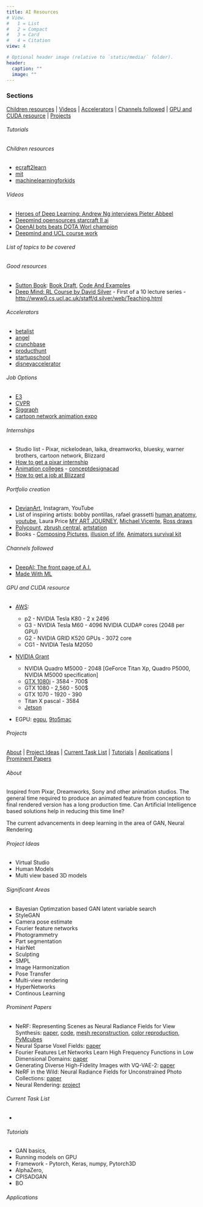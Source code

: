 ```yaml
---
title: AI Resources
# View.
#   1 = List
#   2 = Compact
#   3 = Card
#   4 = Citation
view: 4

# Optional header image (relative to `static/media/` folder).
header:
  caption: ""
  image: ""
---
```

### Sections       
[Children resources](#children-resources) | [Videos](#videos) | [Accelerators](#accelerators) | [Channels followed](#channels-followed) | [GPU and CUDA resource](#gpu-and-cuda-resource) | [Projects](#projects)

###### Tutorials

###### Children resources

- [ecraft2learn](https://ecraft2learn.github.io/ai/)
- [mit](https://www.media.mit.edu/posts/kids-ai-devices/)
- [machinelearningforkids](https://machinelearningforkids.co.uk/#!/links#top)

###### Videos

- [Heroes of Deep Learning: Andrew Ng interviews Pieter Abbeel](https://www.youtube.com/watch?v=dmkPJpWCVcI)
- [Deepmind opensources starcraft II ai](https://www.youtube.com/watch?v=St5lxIxYGkI)
- [OpenAI bots beats DOTA Worl champion](https://www.youtube.com/watch?v=cLC_GHZCOVQ)
- [Deepmind and UCL course work](https://www.youtube.com/watch?v=_aUq7lmMfxo)


###### List of topics to be covered

###### Good resources  

- [Sutton Book](http://incompleteideas.net/sutton/book/the-book-2nd.html): [Book Draft](http://incompleteideas.net/sutton/book/bookdraft2016sep.pdf), [Code And Examples](https://github.com/ShangtongZhang/reinforcement-learning-an-introduction)
- [Deep Mind: RL Course by David Silver](https://www.youtube.com/watch?v=2pWv7GOvuf0) - First of a 10 lecture series - <http://www0.cs.ucl.ac.uk/staff/d.silver/web/Teaching.html>
 


###### Accelerators

- [betalist](https://betalist.com/)
- [angel](https://angel.co/)
- [crunchbase](https://www.crunchbase.com/)
- [producthunt](https://www.producthunt.com/)
- [startupschool](https://www.startupschool.org/)
- [disneyaccelerator](https://disneyaccelerator.com/)

###### Job Options

- [E3](https://e3expo.com/)
- [CVPR](http://cvpr2020.thecvf.com/jobs)
- [Siggraph](https://s2020.siggraph.org/)
- [cartoon network animation expo](https://www.ctnanimationexpo.com/index.php)

###### Internships
- Studio list - Pixar, nickelodean, laika, dreamworks, bluesky, warner brothers, cartoon network, Blizzard
- [How to get a pixar internship](https://www.youtube.com/watch?v=44DdiybwJ8c)
- [Animation colleges](https://www.animationcareerreview.com/articles/walt-disney-animation-studios-career-profile#:~:text=According%20to%20the%20company%20website,Maya%20or%20a%20similar%20program.) - [conceptdesignacad](http://conceptdesignacad.com/)
- [How to get a job at Blizzard](https://www.youtube.com/watch?v=dY-Ts69F4Xo)


###### Portfolio creation
- [DevianArt](https://www.deviantart.com/), Instagram, YouTube
- List of inspiring artists: bobby pontillas, rafael grassetti [human anatomy](https://gumroad.com/grassettiart), [youtube](https://www.youtube.com/watch?v=VmUikhiWu8c), Laura Price [MY ART JOURNEY](https://www.youtube.com/watch?v=lfZ8HKUhxak), [Michael Vicente](https://www.youtube.com/watch?v=dY-Ts69F4Xo), [Ross draws](https://www.youtube.com/channel/UCLEVrhumRsK67JkP3G4w5cQ/videos)
- [Polycount](https://polycount.com/forum), [zbrush central](https://www.zbrushcentral.com/t/gallery/227023), [artstation](https://www.artstation.com/)
- Books - [Composing Pictures](https://www.amazon.com/dp/B00LKL6Q3S/ref=dp-kindle-redirect?_encoding=UTF8&btkr=1), [illusion of life](https://www.amazon.com/Illusion-Life-Disney-Animation/dp/0786860707), [Animators survival kit](https://www.amazon.com/Animators-Survival-Kit-Expanded-Principles/dp/0571238343)

###### Channels followed

- [DeepAI: The front page of A.I.](https://deepai.org/)
- [Made With ML](https://madewithml.com/)


###### GPU and CUDA resource

- [AWS](http://docs.aws.amazon.com/AWSEC2/latest/UserGuide/accelerated-computing-instances.html): 
	- p2 - NVIDIA Tesla K80 - 2 x 2496
	- G3 - NVIDIA Tesla M60 - 4096 NVIDIA CUDA® cores (2048 per GPU)
	- G2 - NVIDIA GRID K520 GPUs - 3072 core
	- CG1 -  NVIDIA Tesla M2050

- [NVIDIA Grant](https://developer.nvidia.com/academic_gpu_seeding)
	- NVIDIA Quadro M5000 - 2048 [GeForce Titan Xp, Quadro P5000, NVIDIA M5000 specification]
	- [GTX 1080i](https://www.nvidia.com/en-us/geforce/products/10series/geforce-gtx-1080-ti/) - 3584 - 700$
	- GTX 1080 - 2,560 - 500$
	- GTX 1070 - 1920 - 390
	- Titan X pascal - 3584
	- [Jetson](https://www.phoronix.com/scan.php?page=article&item=jetson-tegra-x2&num=1)
- EGPU: [egpu](https://egpu.io/), [9to5mac](https://9to5mac.com/2017/04/11/hands-on-powering-the-macbook-pro-with-an-egpu-using-nvidias-new-pascal-drivers/)

###### Projects       
[About](#about) | [Project Ideas](#project-ideas) | [Current Task List](#current-task-list) | [Tutorials](#tutorials) | [Applications](#applications) | [Prominent Papers](#prominent-papers)

###### About
Inspired from Pixar, Dreamworks, Sony and other animation studios. The general time required to produce an animated feature from conception to final rendered version has a long production time. 
Can Artificial Intelligence based solutions help in reducing this time line? 

The current advancements in deep learning in the area of GAN, Neural Rendering 

###### Project Ideas

- Virtual Studio
- Human Models
- Multi view based 3D models 

###### Significant Areas
- Bayesian Optimzation based GAN latent variable search
- StyleGAN
- Camera pose estimate
- Fourier feature networks
- Photogrammetry
- Part segmentation
- HairNet
- Sculpting
- SMPL
- Image Harmonization
- Pose Transfer
- Multi-view rendering
- HyperNetworks
- Continous Learning


###### Prominent Papers
- NeRF: Representing Scenes as Neural Radiance Fields for View Synthesis: [paper](https://arxiv.org/pdf/2003.08934.pdf), [code](https://github.com/kwea123/nerf_pl), [mesh reconstruction](https://github.com/kwea123/nerf_pl/blob/master/README_mesh.md), [color reproduction](https://github.com/bmild/nerf/issues/44), [PyMcubes](https://github.com/pmneila/PyMCubes)
- Neural Sparse Voxel Fields: [paper](https://arxiv.org/pdf/2007.11571.pdf)
- Fourier Features Let Networks Learn High Frequency Functions in Low Dimensional Domains: [paper](https://arxiv.org/pdf/2006.10739.pdf)
- Generating Diverse High-Fidelity Images with VQ-VAE-2: [paper](https://arxiv.org/pdf/1906.00446.pdf)
- NeRF in the Wild: Neural Radiance Fields for Unconstrained Photo Collections: [paper](https://arxiv.org/pdf/2008.02268.pdf)
- Neural Rendering: [project](https://github.com/weihaox/awesome-neural-rendering)


###### Current Task List
-

###### Tutorials
- GAN basics,
- Running models on GPU
- Framework - Pytorch, Keras, numpy, Pytorch3D
- AlphaZero, 
- CPISADGAN
- BO

###### Applications
